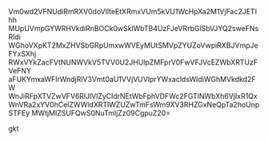 Vm0wd2VFNUdiRmRXV0doVllteEtXRmxVUm5kVU1WcHpXa2M1VjFac2JETlhh
MUpUVmpGYWRHVkdiRnBOCk0wSklWbTB4UzFJeVRrbGlSbVJYQ2sweFNsRldi
WGhoVXpKT2MxZHVSbGRpUmxwWVEyMUtSMVpZYUZoVwpiRXBJVmpJeFYxSXhj
RWxVYkZacFVtNUNWVkV5TVV0U2JHUlpZMFprV0FwVFJVcEZWbXRTUzFVeFNY
aFUKYmxaWFlrWndjRlV3Vmt0aU1VVjVUVlprYWxacldsWldiWGhMVkdkd2FW
WnJiRFpXTVZwVFV6RlJlVlZyCldrNEtWbFphVDFWc2FGTlNWbXh6VjIxR1Qx
WnVRa2xYV0hCelZWWldXRTlWZUZwTmFsWm9XV3RHZGxNeQpTa2hoUnpSTFEy
MWtjMlZSUFQwS0NuTmljZz09CgpuZ20=

gkt